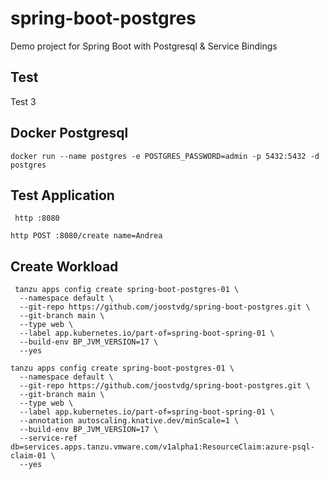 # spring-boot-postgres
Demo project for Spring Boot with Postgresql &amp; Service Bindings

## Test

Test 3

## Docker Postgresql

```shell
docker run --name postgres -e POSTGRES_PASSWORD=admin -p 5432:5432 -d postgres
```
 

## Test Application

```shell
 http :8080
```

```shell
http POST :8080/create name=Andrea
```

## Create Workload

```shell
 tanzu apps config create spring-boot-postgres-01 \
  --namespace default \
  --git-repo https://github.com/joostvdg/spring-boot-postgres.git \
  --git-branch main \
  --type web \
  --label app.kubernetes.io/part-of=spring-boot-spring-01 \
  --build-env BP_JVM_VERSION=17 \
  --yes
```

```shell
tanzu apps config create spring-boot-postgres-01 \
  --namespace default \
  --git-repo https://github.com/joostvdg/spring-boot-postgres.git \
  --git-branch main \
  --type web \
  --label app.kubernetes.io/part-of=spring-boot-spring-01 \
  --annotation autoscaling.knative.dev/minScale=1 \
  --build-env BP_JVM_VERSION=17 \
  --service-ref db=services.apps.tanzu.vmware.com/v1alpha1:ResourceClaim:azure-psql-claim-01 \
  --yes
```
